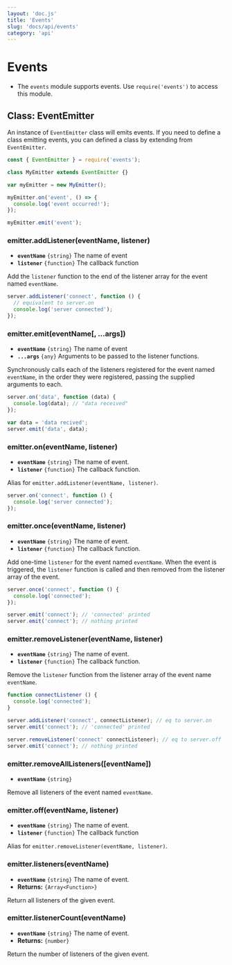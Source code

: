 ```yaml
---
layout: 'doc.js'
title: 'Events'
slug: 'docs/api/events'
category: 'api'
---
```


# Events

- The `events` module supports events. Use `require('events')` to access this module.

## Class: EventEmitter

An instance of `EventEmitter` class will emits events. If you need to define a class emitting events, you can defined a class by extending from `EventEmitter`.

```javascript
const { EventEmitter } = require('events');

class MyEmitter extends EventEmitter {}

var myEmitter = new MyEmitter();

myEmitter.on('event', () => {
  console.log('event occurred!');
});

myEmitter.emit('event');
```

### emitter.addListener(eventName, listener)

- **`eventName`** `{string}` The name of event
- **`listener`** `{function}` The callback function

Add the `listener` function to the end of the listener array for the event named `eventName`.

```javascript
server.addListener('connect', function () {
  // equivalent to server.on
  console.log('server connected');
});
```

### emitter.emit(eventName\[, ...args])

- **`eventName`** `{string}` The name of event
- **`...args`** `{any}` Arguments to be passed to the listener functions.

Synchronously calls each of the listeners registered for the event named `eventName`, in the order they were registered, passing the supplied arguments to each.

```javascript
server.on('data', function (data) {
  console.log(data); // "data received"
});

var data = 'data recived';
server.emit('data', data);
```

### emitter.on(eventName, listener)

- **`eventName`** `{string}` The name of event.
- **`listener`** `{function}` The callback function.

Alias for `emitter.addListener(eventName, listener)`.

```javascript
server.on('connect', function () {
  console.log('server connected');
});
```

### emitter.once(eventName, listener)

- **`eventName`** `{string}` The name of event.
- **`listener`** `{function}` The callback function.

Add one-time `listener` for the event named `eventName`. When the event is triggered, the `listener` function is called and then removed from the listener array of the event.

```javascript
server.once('connect', function () {
  console.log('connected');
});

server.emit('connect'); // 'connected' printed
server.emit('connect'); // nothing printed
```

### emitter.removeListener(eventName, listener)

- **`eventName`** `{string}` The name of event.
- **`listener`** `{function}` The callback function.

Remove the `listener` function from the listener array of the event name `eventName`.

```javascript
function connectListener () {
  console.log('connected');
}

server.addListener('connect', connectListener); // eq to server.on
server.emit('connect'); // 'connected' printed

server.removeListener('connect' connectListener); // eq to server.off
server.emit('connect'); // nothing printed
```

### emitter.removeAllListeners(\[eventName])

- **`eventName`** `{string}`

Remove all listeners of the event named `eventName`.&#x20;

### emitter.off(eventName, listener)

- **`eventName`** `{string}` The name of event.
- **`listener`** `{function}` The callback function

Alias for `emitter.removeListener(eventName, listener)`.

### emitter.listeners(eventName)

- **`eventName`** `{string}` The name of event.
- **Returns:** `{Array<Function>}`

Return all listeners of the given event.

### emitter.listenerCount(eventName)

- **`eventName`** `{string}` The name of event.
- **Returns:** `{number}`

Return the number of listeners of the given event.
